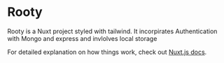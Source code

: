 # Rooty
Rooty is a Nuxt project styled with tailwind. It incorpirates 
Authentication with Mongo and express and invlolves local storage

For detailed explanation on how things work, check out [Nuxt.js docs](https://nuxtjs.org).
